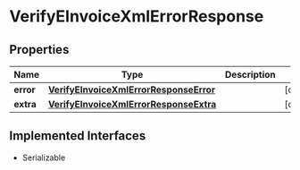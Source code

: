 

# VerifyEInvoiceXmlErrorResponse


## Properties

Name | Type | Description | Notes
------------ | ------------- | ------------- | -------------
**error** | [**VerifyEInvoiceXmlErrorResponseError**](VerifyEInvoiceXmlErrorResponseError.md) |  |  [optional]
**extra** | [**VerifyEInvoiceXmlErrorResponseExtra**](VerifyEInvoiceXmlErrorResponseExtra.md) |  |  [optional]


## Implemented Interfaces

* Serializable


